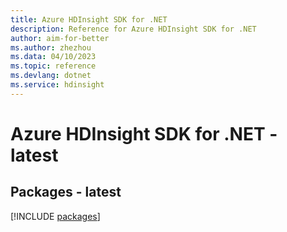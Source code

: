 ```yaml
---
title: Azure HDInsight SDK for .NET
description: Reference for Azure HDInsight SDK for .NET
author: aim-for-better
ms.author: zhezhou
ms.data: 04/10/2023
ms.topic: reference
ms.devlang: dotnet
ms.service: hdinsight
---
```

# Azure HDInsight SDK for .NET - latest
## Packages - latest
[!INCLUDE [packages](hdinsight-index.md)]